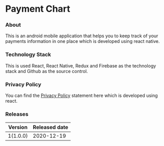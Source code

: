 # Payment Chart

### About

This is an android mobile application that helps you to keep track of your payments information in one place which is developed using react native. 

### Technology Stack

This is used React, React Native, Redux and Firebase as the technology stack and Github as the source control.

### Privacy Policy

You can find the [Privacy Policy](https://ravindusamaraweera.github.io/payment-chart/) statement here which is developed using react.

### Releases

Version | Released date
------------ | -------------
 1(1.0.0) | 2020-12-19
